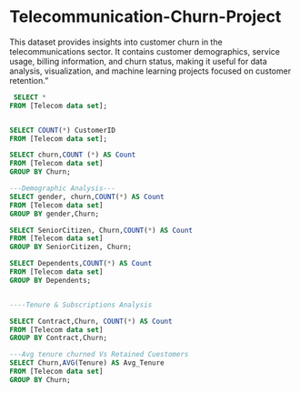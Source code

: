 # Telecommunication-Churn-Project
This dataset provides insights into customer churn in the telecommunications sector. It contains customer demographics, service usage, billing information, and churn status, making it useful for data analysis, visualization, and machine learning projects focused on customer retention.”



```sql
 SELECT *
FROM [Telecom data set];


SELECT COUNT(*) CustomerID 
FROM [Telecom data set];

SELECT churn,COUNT (*) AS Count 
FROM [Telecom data set]
GROUP BY Churn;

---Demographic Analysis---
SELECT gender, churn,COUNT(*) AS Count
FROM [Telecom data set]
GROUP BY gender,Churn;

SELECT SeniorCitizen, Churn,COUNT(*) AS Count
FROM [Telecom data set]
GROUP BY SeniorCitizen, Churn;

SELECT Dependents,COUNT(*) AS Count
FROM [Telecom data set]
GROUP BY Dependents;


----Tenure & Subscriptions Analysis 

SELECT Contract,Churn, COUNT(*) AS Count 
FROM [Telecom data set]
GROUP BY Contract,Churn;

---Avg tenure churned Vs Retained Cuestomers
SELECT Churn,AVG(Tenure) AS Avg_Tenure
FROM [Telecom data set]
GROUP BY Churn;

